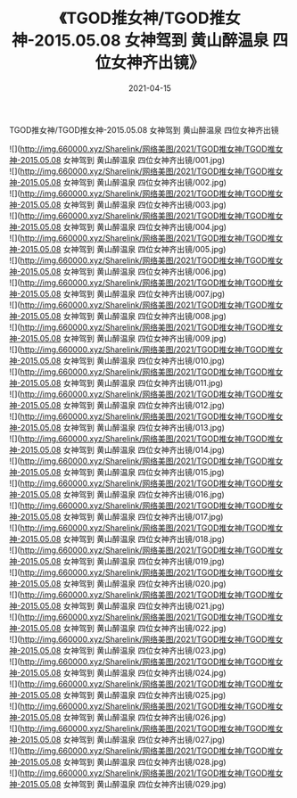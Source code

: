 ﻿---
layout: post
title:  《TGOD推女神/TGOD推女神-2015.05.08 女神驾到 黄山醉温泉 四位女神齐出镜》
date:   2021-04-15
img: http://img.660000.xyz/Sharelink/网络美图/2021/TGOD推女神/TGOD推女神-2015.05.08 女神驾到 黄山醉温泉 四位女神齐出镜/000.jpg
categories: [美女, 清纯, 唯美]
---

TGOD推女神/TGOD推女神-2015.05.08 女神驾到 黄山醉温泉 四位女神齐出镜

 ![](http://img.660000.xyz/Sharelink/网络美图/2021/TGOD推女神/TGOD推女神-2015.05.08 女神驾到 黄山醉温泉 四位女神齐出镜/001.jpg) <br>![](http://img.660000.xyz/Sharelink/网络美图/2021/TGOD推女神/TGOD推女神-2015.05.08 女神驾到 黄山醉温泉 四位女神齐出镜/002.jpg) <br>![](http://img.660000.xyz/Sharelink/网络美图/2021/TGOD推女神/TGOD推女神-2015.05.08 女神驾到 黄山醉温泉 四位女神齐出镜/003.jpg) <br>![](http://img.660000.xyz/Sharelink/网络美图/2021/TGOD推女神/TGOD推女神-2015.05.08 女神驾到 黄山醉温泉 四位女神齐出镜/004.jpg) <br>![](http://img.660000.xyz/Sharelink/网络美图/2021/TGOD推女神/TGOD推女神-2015.05.08 女神驾到 黄山醉温泉 四位女神齐出镜/005.jpg) <br>![](http://img.660000.xyz/Sharelink/网络美图/2021/TGOD推女神/TGOD推女神-2015.05.08 女神驾到 黄山醉温泉 四位女神齐出镜/006.jpg) <br>![](http://img.660000.xyz/Sharelink/网络美图/2021/TGOD推女神/TGOD推女神-2015.05.08 女神驾到 黄山醉温泉 四位女神齐出镜/007.jpg) <br>![](http://img.660000.xyz/Sharelink/网络美图/2021/TGOD推女神/TGOD推女神-2015.05.08 女神驾到 黄山醉温泉 四位女神齐出镜/008.jpg) <br>![](http://img.660000.xyz/Sharelink/网络美图/2021/TGOD推女神/TGOD推女神-2015.05.08 女神驾到 黄山醉温泉 四位女神齐出镜/009.jpg) <br>![](http://img.660000.xyz/Sharelink/网络美图/2021/TGOD推女神/TGOD推女神-2015.05.08 女神驾到 黄山醉温泉 四位女神齐出镜/010.jpg) <br>![](http://img.660000.xyz/Sharelink/网络美图/2021/TGOD推女神/TGOD推女神-2015.05.08 女神驾到 黄山醉温泉 四位女神齐出镜/011.jpg) <br>![](http://img.660000.xyz/Sharelink/网络美图/2021/TGOD推女神/TGOD推女神-2015.05.08 女神驾到 黄山醉温泉 四位女神齐出镜/012.jpg) <br>![](http://img.660000.xyz/Sharelink/网络美图/2021/TGOD推女神/TGOD推女神-2015.05.08 女神驾到 黄山醉温泉 四位女神齐出镜/013.jpg) <br>![](http://img.660000.xyz/Sharelink/网络美图/2021/TGOD推女神/TGOD推女神-2015.05.08 女神驾到 黄山醉温泉 四位女神齐出镜/014.jpg) <br>![](http://img.660000.xyz/Sharelink/网络美图/2021/TGOD推女神/TGOD推女神-2015.05.08 女神驾到 黄山醉温泉 四位女神齐出镜/015.jpg) <br>![](http://img.660000.xyz/Sharelink/网络美图/2021/TGOD推女神/TGOD推女神-2015.05.08 女神驾到 黄山醉温泉 四位女神齐出镜/016.jpg) <br>![](http://img.660000.xyz/Sharelink/网络美图/2021/TGOD推女神/TGOD推女神-2015.05.08 女神驾到 黄山醉温泉 四位女神齐出镜/017.jpg) <br>![](http://img.660000.xyz/Sharelink/网络美图/2021/TGOD推女神/TGOD推女神-2015.05.08 女神驾到 黄山醉温泉 四位女神齐出镜/018.jpg) <br>![](http://img.660000.xyz/Sharelink/网络美图/2021/TGOD推女神/TGOD推女神-2015.05.08 女神驾到 黄山醉温泉 四位女神齐出镜/019.jpg) <br>![](http://img.660000.xyz/Sharelink/网络美图/2021/TGOD推女神/TGOD推女神-2015.05.08 女神驾到 黄山醉温泉 四位女神齐出镜/020.jpg) <br>![](http://img.660000.xyz/Sharelink/网络美图/2021/TGOD推女神/TGOD推女神-2015.05.08 女神驾到 黄山醉温泉 四位女神齐出镜/021.jpg) <br>![](http://img.660000.xyz/Sharelink/网络美图/2021/TGOD推女神/TGOD推女神-2015.05.08 女神驾到 黄山醉温泉 四位女神齐出镜/022.jpg) <br>![](http://img.660000.xyz/Sharelink/网络美图/2021/TGOD推女神/TGOD推女神-2015.05.08 女神驾到 黄山醉温泉 四位女神齐出镜/023.jpg) <br>![](http://img.660000.xyz/Sharelink/网络美图/2021/TGOD推女神/TGOD推女神-2015.05.08 女神驾到 黄山醉温泉 四位女神齐出镜/024.jpg) <br>![](http://img.660000.xyz/Sharelink/网络美图/2021/TGOD推女神/TGOD推女神-2015.05.08 女神驾到 黄山醉温泉 四位女神齐出镜/025.jpg) <br>![](http://img.660000.xyz/Sharelink/网络美图/2021/TGOD推女神/TGOD推女神-2015.05.08 女神驾到 黄山醉温泉 四位女神齐出镜/026.jpg) <br>![](http://img.660000.xyz/Sharelink/网络美图/2021/TGOD推女神/TGOD推女神-2015.05.08 女神驾到 黄山醉温泉 四位女神齐出镜/027.jpg) <br>![](http://img.660000.xyz/Sharelink/网络美图/2021/TGOD推女神/TGOD推女神-2015.05.08 女神驾到 黄山醉温泉 四位女神齐出镜/028.jpg) <br>![](http://img.660000.xyz/Sharelink/网络美图/2021/TGOD推女神/TGOD推女神-2015.05.08 女神驾到 黄山醉温泉 四位女神齐出镜/029.jpg) <br>